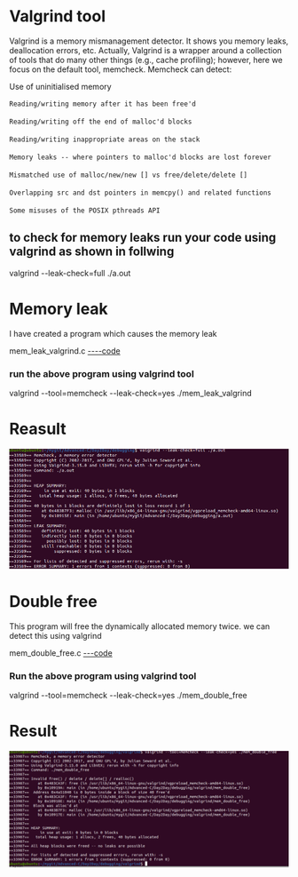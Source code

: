 <h1>Valgrind tool </h1>

<p>Valgrind is a memory mismanagement detector. It shows you memory leaks, deallocation errors, etc. Actually, Valgrind is a wrapper around a collection of tools that do many other things (e.g., cache profiling); however, here we focus
on the default tool, memcheck. Memcheck can detect:  </p>

<p>
	Use of uninitialised memory

	Reading/writing memory after it has been free'd

	Reading/writing off the end of malloc'd blocks

	Reading/writing inappropriate areas on the stack
	
	Memory leaks -- where pointers to malloc'd blocks are lost forever

	Mismatched use of malloc/new/new [] vs free/delete/delete []

	Overlapping src and dst pointers in memcpy() and related functions

	Some misuses of the POSIX pthreads API 
</p>


<h2> to check for memory leaks run your code using valgrind as shown in follwing </h2>

<p>
	valgrind --leak-check=full ./a.out 
</p>
<h1>Memory leak </h1>
<p>I have created a program which causes the memory leak </p>
<p>mem_leak_valgrind.c <a href="https://github.com/lakshminarayana1516/Advanced-C-1/tree/main/Day2Day/debugging/valgrind/mem_leak_valgrind.c">----code</a></p>
<h3>run the above program using valgrind tool</h3>
<p>
	valgrind --tool=memcheck --leak-check=yes ./mem_leak_valgrind 
</p>
<h1>Reasult</h1>
<p align="center">
<img src="https://github.com/lakshminarayana1516/Advanced-C-1/blob/main/figures/valgrind.png">
</p>


<h1>Double free </h1>
<p>This program will free the dynamically allocated memory twice. we can detect this using valgrind</p>
<p>mem_double_free.c <a href="https://github.com/lakshminarayana1516/Advanced-C-1/tree/main/Day2Day/debugging/valgrind/double_free.c">---code</a></p>

<h3>Run the above program using valgrind tool </h3>
<p>
	valgrind --tool=memcheck --leak-check=yes ./mem_double_free
</p>
<h1>Result</h1>
<p align="center">
<img src="https://github.com/lakshminarayana1516/Advanced-C-1/blob/main/figures/double_free.png">
</p>
